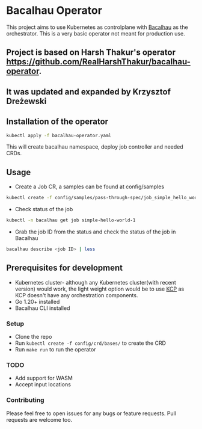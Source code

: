 # Bacalhau Operator

This project aims to use Kubernetes as controlplane with [Bacalhau](https://docs.bacalhau.org/) as the orchestrator. This is a very basic operator not meant for production use.

## Project is based on Harsh Thakur's operator https://github.com/RealHarshThakur/bacalhau-operator. 
## It was updated and expanded by Krzysztof Dreżewski

## Installation of the operator
```bash
kubectl apply -f bacalhau-operator.yaml
```
This will create bacalhau namespace, deploy job controller and needed CRDs.

## Usage

* Create a Job CR, a samples can be found at config/samples
```bash
kubectl create -f config/samples/pass-through-spec/job_simple_hello_world.yaml
````

* Check status of the job
```bash
kubectl -n bacalhau get job simple-hello-world-1
```

* Grab the job ID from the status and check the status of the job in Bacalhau
```bash
bacalhau describe <job ID> | less
```

## Prerequisites for development
* Kubernetes cluster- although any Kubernetes cluster(with recent version) would work, the light weight option would be to use [KCP](https://github.com/kcp-dev/kcp) as KCP doesn't have any orchestration components.
* Go 1.20+ installed 
* Bacalhau CLI installed

### Setup
* Clone the repo
* Run `kubectl create -f config/crd/bases/` to create the CRD
* Run `make run` to run the operator

### TODO
* Add support for WASM
* Accept input locations


### Contributing
Please feel free to open issues for any bugs or feature requests. Pull requests are welcome too.
